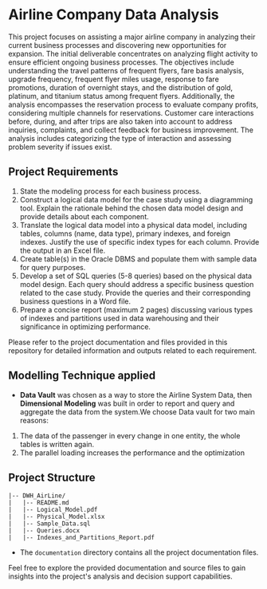 # Airline Company Data Analysis

This project focuses on assisting a major airline company in analyzing their current business processes and discovering new opportunities for expansion. The initial deliverable concentrates on analyzing flight activity to ensure efficient ongoing business processes. The objectives include understanding the travel patterns of frequent flyers, fare basis analysis, upgrade frequency, frequent flyer miles usage, response to fare promotions, duration of overnight stays, and the distribution of gold, platinum, and titanium status among frequent flyers. Additionally, the analysis encompasses the reservation process to evaluate company profits, considering multiple channels for reservations. Customer care interactions before, during, and after trips are also taken into account to address inquiries, complaints, and collect feedback for business improvement. The analysis includes categorizing the type of interaction and assessing problem severity if issues exist.

## Project Requirements

1. State the modeling process for each business process.
2. Construct a logical data model for the case study using a diagramming tool. Explain the rationale behind the chosen data model design and provide details about each component.
3. Translate the logical data model into a physical data model, including tables, columns (name, data type), primary indexes, and foreign indexes. Justify the use of specific index types for each column. Provide the output in an Excel file.
4. Create table(s) in the Oracle DBMS and populate them with sample data for query purposes.
5. Develop a set of SQL queries (5-8 queries) based on the physical data model design. Each query should address a specific business question related to the case study. Provide the queries and their corresponding business questions in a Word file.
6. Prepare a concise report (maximum 2 pages) discussing various types of indexes and partitions used in data warehousing and their significance in optimizing performance.

Please refer to the project documentation and files provided in this repository for detailed information and outputs related to each requirement.

## Modelling Technique applied 
- **Data Vault** was chosen as a way to store the Airline System Data, then
**Dimensional Modeling** was built in order to report and query and aggregate
the data from the system.We choose Data vault for two main reasons:
1. The data of the passenger in every change in one entity, the whole
tables is written again.
2. The parallel loading increases the performance and the optimization

## Project Structure

```
|-- DWH_AirLine/
|   |-- README.md
|   |-- Logical_Model.pdf
|   |-- Physical_Model.xlsx
|   |-- Sample_Data.sql
|   |-- Queries.docx
|   |-- Indexes_and_Partitions_Report.pdf
```

- The `documentation` directory contains all the project documentation files.

Feel free to explore the provided documentation and source files to gain insights into the project's analysis and decision support capabilities.
